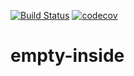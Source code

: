 [![Build Status](https://travis-ci.org/vlad-stoian/empty-inside.svg?branch=master)](https://travis-ci.org/vlad-stoian/empty-inside)
[![codecov](https://codecov.io/gh/vlad-stoian/empty-inside/branch/master/graph/badge.svg)](https://codecov.io/gh/vlad-stoian/empty-inside)
# empty-inside
